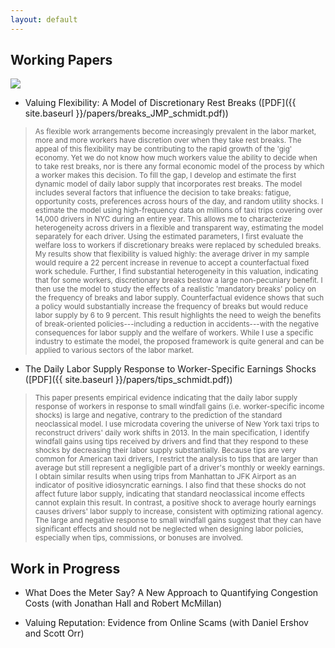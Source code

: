 ```yaml
---
layout: default
---
```


## Working Papers

<img src="{{ site.baseurl }}/images/taxi2.png" class="research-img no-mobile"> 


-	Valuing Flexibility: A Model of Discretionary Rest Breaks ([PDF]({{ site.baseurl }}/papers/breaks_JMP_schmidt.pdf))

> <small>As flexible work arrangements become increasingly prevalent in the labor market, more and more workers have discretion over when they take rest breaks. The appeal of this flexibility may be contributing to the rapid growth of the 'gig' economy. Yet we do not know how much workers value the ability to decide when to take rest breaks, nor is there any formal economic model of the process by which a worker makes this decision. To fill the gap, I develop and estimate the first dynamic model of daily labor supply that incorporates rest breaks. The model includes several factors that influence the decision to take breaks: fatigue, opportunity costs, preferences across hours of the day, and random utility shocks. I estimate the model using high-frequency data on millions of taxi trips covering over 14,000 drivers in NYC during an entire year. This allows me to characterize heterogeneity across drivers in a flexible and transparent way, estimating the model separately for each driver. Using the estimated parameters, I first evaluate the welfare loss to workers if discretionary breaks were replaced by scheduled breaks. My results show that flexibility is valued highly: the average driver in my sample would require a 22 percent increase in revenue to accept a counterfactual fixed work schedule. Further, I find substantial heterogeneity in this valuation, indicating that for some workers, discretionary breaks bestow a large non-pecuniary benefit. I then use the model to study the effects of a realistic 'mandatory breaks' policy on the frequency of breaks and labor supply. Counterfactual evidence shows that such a policy would substantially increase the frequency of breaks but would reduce labor supply by 6 to 9 percent. This result highlights the need to weigh the benefits of break-oriented policies---including a reduction in accidents---with the negative consequences for labor supply and the welfare of workers. While I use a specific industry to estimate the model, the proposed framework is quite general and can be applied to various sectors of the labor market.</small>



-	The Daily Labor Supply Response to Worker-Specific Earnings Shocks ([PDF]({{ site.baseurl }}/papers/tips_schmidt.pdf))

<!-- <small>This paper presents empirical evidence that the labor supply elasticity of taxi drivers can be negative in response to temporary positive earnings shocks. The observed pattern is inconsistent with the neoclassical life-cycle model of labor supply and suggests some form of behavioral preferences. To get this result, I decompose unexpected earnings variations into a market wage component and an idiosyncratic component. This differs from previous studies that assume a homogeneous labor supply effect of unexpected earnings shocks. I identify abnormally large tips from the universe of New York medallion taxi trips in 2013 and use them as a source of exogenous variation of the idiosyncratic component. I find that the negative labor supply elasticity is only observed for the idiosyncratic component; taxi drivers respond to a positive idiosyncratic shock by decreasing their labor supply by an economically significant amount. On the other hand, a positive market wage shock causes their labor supply to increase, consistent with an optimizing rational agent. While the empirical findings of this paper rejects the neoclassical model of labor supply, they cannot distinguish between competing behavioral explanations. Therefore, three broad classes of behavioral models are compared and discussed.</small>
 -->
> <small>This paper presents empirical evidence indicating that the daily labor supply response of workers in response to small windfall gains (i.e. worker-specific income shocks) is large and negative, contrary to the prediction of the standard neoclassical model. I use microdata covering the universe of New York taxi trips to reconstruct drivers' daily work shifts in 2013. In the main specification, I identify windfall gains using tips received by drivers and find that they respond to these shocks by decreasing their labor supply substantially. Because tips are very common for American taxi drivers, I restrict the analysis to tips that are larger than average but still represent a negligible part of a driver's monthly or weekly earnings. I obtain similar results when using trips from Manhattan to JFK Airport as an indicator of positive idiosyncratic earnings. I also find that these shocks do not affect future labor supply, indicating that standard neoclassical income effects cannot explain this result. In contrast, a positive shock to average hourly earnings causes drivers' labor supply to increase, consistent with optimizing rational agency. The large and negative response to small windfall gains suggest that they can have significant effects and should not be neglected when designing labor policies, especially when tips, commissions, or bonuses are involved.</small>


## Work in Progress

-	What Does the Meter Say? A New Approach to Quantifying Congestion Costs (with Jonathan Hall and Robert McMillan)

-	Valuing Reputation: Evidence from Online Scams (with Daniel Ershov and Scott Orr)


